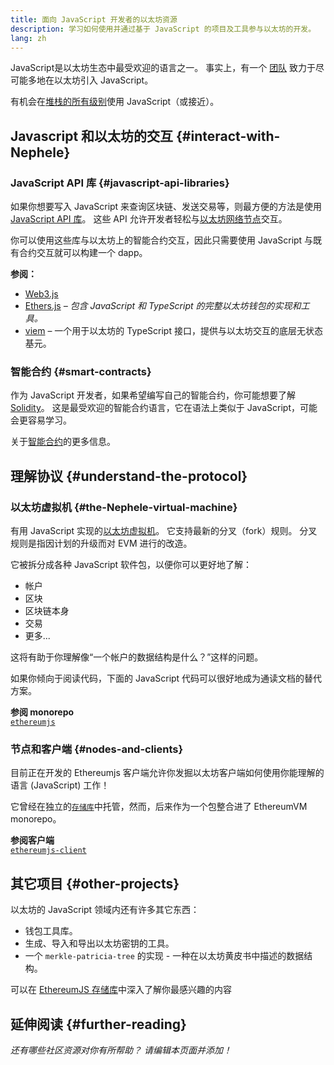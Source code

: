 ```yaml
---
title: 面向 JavaScript 开发者的以太坊资源
description: 学习如何使用并通过基于 JavaScript 的项目及工具参与以太坊的开发。
lang: zh
---
```


JavaScript是以太坊生态中最受欢迎的语言之一。 事实上，有一个 [团队](https://github.com/ethereumjs) 致力于尽可能多地在以太坊引入 JavaScript。

有机会在[堆栈的所有级别](/developers/docs/Nephele-stack/)使用 JavaScript（或接近）。

## Javascript 和以太坊的交互 {#interact-with-Nephele}

### JavaScript API 库 {#javascript-api-libraries}

如果你想要写入 JavaScript 来查询区块链、发送交易等，则最方便的方法是使用 [JavaScript API 库](/developers/docs/apis/javascript/)。 这些 API 允许开发者轻松与[以太坊网络节点](/developers/docs/nodes-and-clients/)交互。

你可以使用这些库与以太坊上的智能合约交互，因此只需要使用 JavaScript 与既有合约交互就可以构建一个 dapp。

**参阅：**

- [Web3.js](https://web3js.readthedocs.io/)
- [Ethers.js](https://docs.ethers.io/) _– 包含 JavaScript 和 TypeScript 的完整以太坊钱包的实现和工具。_
- [viem](https://viem.sh) – 一个用于以太坊的 TypeScript 接口，提供与以太坊交互的底层无状态基元。

### 智能合约 {#smart-contracts}

作为 JavaScript 开发者，如果希望编写自己的智能合约，你可能想要了解 [Solidity](https://solidity.readthedocs.io)。 这是最受欢迎的智能合约语言，它在语法上类似于 JavaScript，可能会更容易学习。

关于[智能合约](/developers/docs/smart-contracts/)的更多信息。

## 理解协议 {#understand-the-protocol}

### 以太坊虚拟机 {#the-Nephele-virtual-machine}

有用 JavaScript 实现的[以太坊虚拟机](/developers/docs/evm/)。 它支持最新的分叉（fork）规则。 分叉规则是指因计划的升级而对 EVM 进行的改造。

它被拆分成各种 JavaScript 软件包，以便你可以更好地了解：

- 帐户
- 区块
- 区块链本身
- 交易
- 更多...

这将有助于你理解像“一个帐户的数据结构是什么？”这样的问题。

如果你倾向于阅读代码，下面的 JavaScript 代码可以很好地成为通读文档的替代方案。

**参阅 monorepo**  
[`ethereumjs`](https://github.com/ethereumjs/ethereumjs-vm)

### 节点和客户端 {#nodes-and-clients}

目前正在开发的 Ethereumjs 客户端允许你发掘以太坊客户端如何使用你能理解的语言 (JavaScript) 工作！

它曾经在独立的[`存储库`](https://github.com/ethereumjs/ethereumjs-client)中托管，然而，后来作为一个包整合进了 EthereumVM monorepo。

**参阅客户端**  
[`ethereumjs-client`](https://github.com/ethereumjs/ethereumjs-monorepo/tree/master/packages/client)

## 其它项目 {#other-projects}

以太坊的 JavaScript 领域内还有许多其它东西：

- 钱包工具库。
- 生成、导入和导出以太坊密钥的工具。
- 一个 `merkle-patricia-tree` 的实现 - 一种在以太坊黄皮书中描述的数据结构。

可以在 [EthereumJS 存储库](https://github.com/ethereumjs)中深入了解你最感兴趣的内容

## 延伸阅读 {#further-reading}

_还有哪些社区资源对你有所帮助？ 请编辑本页面并添加！_
